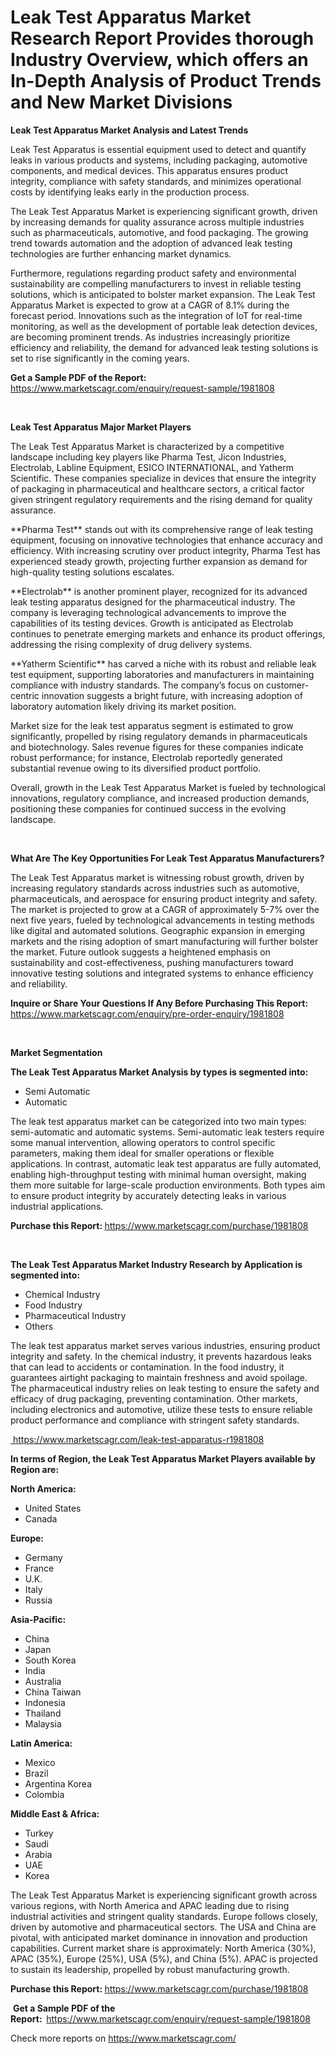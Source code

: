 <p><h1>Leak Test Apparatus Market Research Report Provides thorough Industry Overview, which offers an In-Depth Analysis of Product Trends and New Market Divisions</h1></p><p><strong>Leak Test Apparatus Market Analysis and Latest Trends</strong></p>
<p><p>Leak Test Apparatus is essential equipment used to detect and quantify leaks in various products and systems, including packaging, automotive components, and medical devices. This apparatus ensures product integrity, compliance with safety standards, and minimizes operational costs by identifying leaks early in the production process. </p><p>The Leak Test Apparatus Market is experiencing significant growth, driven by increasing demands for quality assurance across multiple industries such as pharmaceuticals, automotive, and food packaging. The growing trend towards automation and the adoption of advanced leak testing technologies are further enhancing market dynamics. </p><p>Furthermore, regulations regarding product safety and environmental sustainability are compelling manufacturers to invest in reliable testing solutions, which is anticipated to bolster market expansion. The Leak Test Apparatus Market is expected to grow at a CAGR of 8.1% during the forecast period. Innovations such as the integration of IoT for real-time monitoring, as well as the development of portable leak detection devices, are becoming prominent trends. As industries increasingly prioritize efficiency and reliability, the demand for advanced leak testing solutions is set to rise significantly in the coming years.</p></p>
<p><strong>Get a Sample PDF of the Report:&nbsp;</strong> <a href="https://www.marketscagr.com/enquiry/request-sample/1981808?utm_campaign=3137&utm_medium=2&utm_source=Github&utm_content=ia&utm_term=10042025&utm_id=leak-test-apparatus">https://www.marketscagr.com/enquiry/request-sample/1981808</a></p>
<p>&nbsp;</p>
<p><strong>Leak Test Apparatus Major Market Players</strong></p>
<p><p>The Leak Test Apparatus Market is characterized by a competitive landscape including key players like Pharma Test, Jicon Industries, Electrolab, Labline Equipment, ESICO INTERNATIONAL, and Yatherm Scientific. These companies specialize in devices that ensure the integrity of packaging in pharmaceutical and healthcare sectors, a critical factor given stringent regulatory requirements and the rising demand for quality assurance.</p><p>**Pharma Test** stands out with its comprehensive range of leak testing equipment, focusing on innovative technologies that enhance accuracy and efficiency. With increasing scrutiny over product integrity, Pharma Test has experienced steady growth, projecting further expansion as demand for high-quality testing solutions escalates.</p><p>**Electrolab** is another prominent player, recognized for its advanced leak testing apparatus designed for the pharmaceutical industry. The company is leveraging technological advancements to improve the capabilities of its testing devices. Growth is anticipated as Electrolab continues to penetrate emerging markets and enhance its product offerings, addressing the rising complexity of drug delivery systems.</p><p>**Yatherm Scientific** has carved a niche with its robust and reliable leak test equipment, supporting laboratories and manufacturers in maintaining compliance with industry standards. The company’s focus on customer-centric innovation suggests a bright future, with increasing adoption of laboratory automation likely driving its market position.</p><p>Market size for the leak test apparatus segment is estimated to grow significantly, propelled by rising regulatory demands in pharmaceuticals and biotechnology. Sales revenue figures for these companies indicate robust performance; for instance, Electrolab reportedly generated substantial revenue owing to its diversified product portfolio.</p><p>Overall, growth in the Leak Test Apparatus Market is fueled by technological innovations, regulatory compliance, and increased production demands, positioning these companies for continued success in the evolving landscape.</p></p>
<p>&nbsp;</p>
<p><strong>What Are The Key Opportunities For Leak Test Apparatus Manufacturers?</strong></p>
<p><p>The Leak Test Apparatus market is witnessing robust growth, driven by increasing regulatory standards across industries such as automotive, pharmaceuticals, and aerospace for ensuring product integrity and safety. The market is projected to grow at a CAGR of approximately 5-7% over the next five years, fueled by technological advancements in testing methods like digital and automated solutions. Geographic expansion in emerging markets and the rising adoption of smart manufacturing will further bolster the market. Future outlook suggests a heightened emphasis on sustainability and cost-effectiveness, pushing manufacturers toward innovative testing solutions and integrated systems to enhance efficiency and reliability.</p></p>
<p><strong>Inquire or Share Your Questions If Any Before Purchasing This Report:</strong> <a href="https://www.marketscagr.com/enquiry/pre-order-enquiry/1981808?utm_campaign=3137&utm_medium=2&utm_source=Github&utm_content=ia&utm_term=10042025&utm_id=leak-test-apparatus">https://www.marketscagr.com/enquiry/pre-order-enquiry/1981808</a></p>
<p>&nbsp;</p>
<p><strong>Market Segmentation</strong></p>
<p><strong>The Leak Test Apparatus Market Analysis by types is segmented into:</strong></p>
<p><ul><li>Semi Automatic</li><li>Automatic</li></ul></p>
<p><p>The leak test apparatus market can be categorized into two main types: semi-automatic and automatic systems. Semi-automatic leak testers require some manual intervention, allowing operators to control specific parameters, making them ideal for smaller operations or flexible applications. In contrast, automatic leak test apparatus are fully automated, enabling high-throughput testing with minimal human oversight, making them more suitable for large-scale production environments. Both types aim to ensure product integrity by accurately detecting leaks in various industrial applications.</p></p>
<p><strong>Purchase this Report:&nbsp;</strong><a href="https://www.marketscagr.com/purchase/1981808?utm_campaign=3137&utm_medium=2&utm_source=Github&utm_content=ia&utm_term=10042025&utm_id=leak-test-apparatus">https://www.marketscagr.com/purchase/1981808</a></p>
<p>&nbsp;</p>
<p><strong>The Leak Test Apparatus Market Industry Research by Application is segmented into:</strong></p>
<p><ul><li>Chemical Industry</li><li>Food Industry</li><li>Pharmaceutical Industry</li><li>Others</li></ul></p>
<p><p>The leak test apparatus market serves various industries, ensuring product integrity and safety. In the chemical industry, it prevents hazardous leaks that can lead to accidents or contamination. In the food industry, it guarantees airtight packaging to maintain freshness and avoid spoilage. The pharmaceutical industry relies on leak testing to ensure the safety and efficacy of drug packaging, preventing contamination. Other markets, including electronics and automotive, utilize these tests to ensure reliable product performance and compliance with stringent safety standards.</p></p>
<p><a href="https://www.marketscagr.com/leak-test-apparatus-r1981808?utm_campaign=3137&utm_medium=2&utm_source=Github&utm_content=ia&utm_term=10042025&utm_id=leak-test-apparatus">&nbsp;https://www.marketscagr.com/leak-test-apparatus-r1981808</a></p>
<p><strong>In terms of Region, the Leak Test Apparatus Market Players available by Region are:</strong></p>
<p>
    <p> <strong> North America: </strong>
        <ul>
            <li>United States</li>
            <li>Canada</li>
        </ul>
        </p> 
    <p> <strong> Europe: </strong>
        <ul>
            <li>Germany</li>
            <li>France</li>
            <li>U.K.</li>
            <li>Italy</li>
            <li>Russia</li>
        </ul>
        </p> 
    <p> <strong> Asia-Pacific: </strong>
        <ul>
            <li>China</li>
            <li>Japan</li>
            <li>South Korea</li>
            <li>India</li>
            <li>Australia</li>
            <li>China Taiwan</li>
            <li>Indonesia</li>
            <li>Thailand</li>
            <li>Malaysia</li>
        </ul>
        </p> 
    <p> <strong> Latin America: </strong>
        <ul>
            <li>Mexico</li>
            <li>Brazil</li>
            <li>Argentina Korea</li>
            <li>Colombia</li>
        </ul>
        </p> 
    <p> <strong> Middle East & Africa: </strong>
        <ul>
            <li>Turkey</li>
            <li>Saudi</li>
            <li>Arabia</li>
            <li>UAE</li>
            <li>Korea</li>
        </ul>
    </p>
    </p>
<p><p>The Leak Test Apparatus Market is experiencing significant growth across various regions, with North America and APAC leading due to rising industrial activities and stringent quality standards. Europe follows closely, driven by automotive and pharmaceutical sectors. The USA and China are pivotal, with anticipated market dominance in innovation and production capabilities. Current market share is approximately: North America (30%), APAC (35%), Europe (25%), USA (5%), and China (5%). APAC is projected to sustain its leadership, propelled by robust manufacturing growth.</p></p>
<p><strong>Purchase this Report: </strong><a href="https://www.marketscagr.com/purchase/1981808?utm_campaign=3137&utm_medium=2&utm_source=Github&utm_content=ia&utm_term=10042025&utm_id=leak-test-apparatus">https://www.marketscagr.com/purchase/1981808</a></p>
<p>&nbsp;<strong>Get a Sample PDF of the Report:&nbsp;&nbsp;</strong><a href="https://www.marketscagr.com/enquiry/request-sample/1981808?utm_campaign=3137&utm_medium=2&utm_source=Github&utm_content=ia&utm_term=10042025&utm_id=leak-test-apparatus">https://www.marketscagr.com/enquiry/request-sample/1981808</a></p>
<p><strong></strong></p>
<p>Check more reports on <a href="https://www.marketscagr.com/?utm_campaign=3137&utm_medium=2&utm_source=Github&utm_content=ia&utm_term=10042025&utm_id=leak-test-apparatus">https://www.marketscagr.com/</a></p>